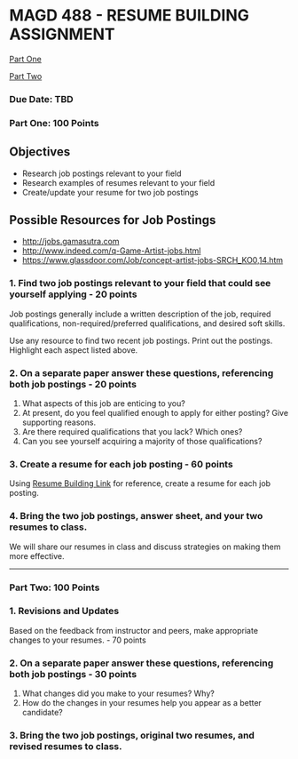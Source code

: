 # MAGD 488 - RESUME BUILDING ASSIGNMENT 

[Part One](#part-one-100-points)

[Part Two](#part-two-100-points)

### Due Date: TBD

### Part One: 100 Points


## Objectives
+ Research job postings relevant to your field
+ Research examples of resumes relevant to your field
+ Create/update your resume for two job postings

## Possible Resources for Job Postings
+ http://jobs.gamasutra.com
+ http://www.indeed.com/q-Game-Artist-jobs.html
+ https://www.glassdoor.com/Job/concept-artist-jobs-SRCH_KO0,14.htm

### 1. Find two job postings relevant to your field that could see yourself applying - 20 points
Job postings generally include a written description of the job, required qualifications, non-required/preferred qualifications, and desired soft skills.

Use any resource to find two recent job postings. Print out the postings. Highlight each aspect listed above.

### 2. On a separate paper answer these questions, referencing both job postings - 20 points
1. What aspects of this job are enticing to you?
2. At present, do you feel qualified enough to apply for either posting? Give supporting reasons. 
3. Are there required qualifications that you lack? Which ones?
4. Can you see yourself acquiring a majority of those qualifications?

### 3. Create a resume for each job posting - 60 points
Using [Resume Building Link](ResumeBuilding.md) for reference, create a resume for each job posting.

### 4. Bring the two job postings, answer sheet, and your two resumes to class.
We will share our resumes in class and discuss strategies on making them more effective.

* * *

### Part Two: 100 Points

### 1. Revisions and Updates
Based on the feedback from instructor and peers, make appropriate changes to your resumes. - 70 points

### 2. On a separate paper answer these questions, referencing both job postings - 30 points
1. What changes did you make to your resumes? Why?
2. How do the changes in your resumes help you appear as a better candidate?

### 3. Bring the two job postings, original two resumes, and revised resumes to class.
